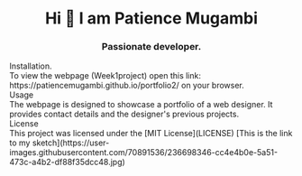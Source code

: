 <h1 align="center">Hi 👋 I am Patience Mugambi</h1>
<h3 align="center">Passionate developer.</h3>
Installation. <br>
To view the webpage (Week1project) open this link: https://patiencemugambi.github.io/portfolio2/ on your browser.<br>
Usage<br>
The webpage is designed to showcase a portfolio of a web designer. It provides contact details and the designer's previous projects.<br>
License<br>
This project was licensed under the [MIT License](LICENSE)
[This is the link to my sketch](https://user-images.githubusercontent.com/70891536/236698346-cc4e4b0e-5a51-473c-a4b2-df88f35dcc48.jpg)

